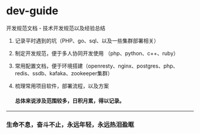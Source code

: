 # dev-guide
开发规范文档 - 技术开发规范以及经验总结

1. 记录平时遇到的坑（PHP、go、sql、以及一些集群部署相关）

2. 制定开发规范，便于多人协同开发使用 （php、python、c++、ruby）

3. 常用配置文档，便于环境搭建（openresty、nginx、postgres、php、redis、ssdb、kafaka、zookeeper集群）
4. 梳理常用项目软件，部署流程，以及方案


    #### 总体来说涉及范围较多，日积月累，得以记录。






-------

### 生命不息，奋斗不止，永远年轻，永远热泪盈眶
